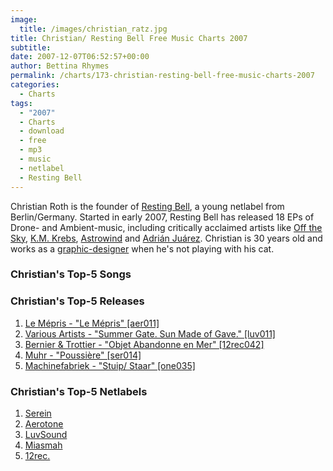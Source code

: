 ```yaml
---
image:
  title: /images/christian_ratz.jpg
title: Christian/ Resting Bell Free Music Charts 2007
subtitle: 
date: 2007-12-07T06:52:57+00:00
author: Bettina Rhymes
permalink: /charts/173-christian-resting-bell-free-music-charts-2007
categories:
  - Charts
tags:
  - "2007"
  - Charts
  - download
  - free
  - mp3
  - music
  - netlabel
  - Resting Bell
---
```

Christian Roth is the founder of [Resting Bell](http://www.restingbell.net/), a young netlabel from Berlin/Germany. Started in early 2007, Resting Bell has released 18 EPs of Drone- and Ambient-music, including critically acclaimed artists like [Off the Sky](http://www.restingbell.net/releases/rb017-rare-decay), [K.M. Krebs](http://www.restingbell.net/releases/rb009-symmetries), [Astrowind](http://www.restingbell.net/releases/rb008-somewhere-the-music-had-been-played) and [Adrián Juárez](http://www.restingbell.net/releases/rb005-caleta-dos). Christian is 30 years old and works as a [graphic-designer](http://www.goyippi.net/) when he's not playing with his cat.<!--more-->

### Christian's Top-5 Songs

### Christian's Top-5 Releases

  1. [Le Mépris - "Le Mépris" [aer011]](http://aerotone.300l600.de/index.php?id=2,95,0,0,1,0) 
  2. [Various Artists - "Summer Gate. Sun Made of Gave." [luv011]](http://www.luvsound.org/release/luv011/)
  3. [Bernier & Trottier - "Objet Abandonne en Mer" [12rec042]](http://12rec.net/Release_Nicolas-Bernier-Simon-Trottier_042.htm)
  4. [](http://12rec.net/Release_Nicolas-Bernier-Simon-Trottier_042.htm)[Muhr - "Poussière" [ser014]](http://serein.co.uk/music/ser014)
  5. [Machinefabriek - "Stuip/ Staar" [one035]](http://one.dot9.ca/2/releases.php?id=035)

### Christian's Top-5 Netlabels

  1. [Serein](http://serein.co.uk)
  2. [Aerotone](http://aerotone.net) 
  3. [LuvSound](http://luvsound.org)
  4. [Miasmah](http://miasmah.com)
  5. [12rec.](http://12rec.net)